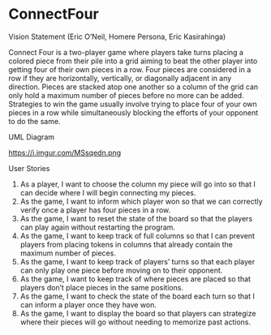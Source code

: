 # ConnectFour

Vision Statement (Eric O’Neil, Homere Persona, Eric Kasirahinga)

Connect Four is a two-player game where players take turns placing a colored piece from their pile into a grid aiming to beat the other player into getting four of their own pieces in a row. Four pieces are considered in a row if they are horizontally, vertically, or diagonally adjacent in any direction. Pieces are stacked atop one another so a column of the grid can only hold a maximum number of pieces before no more can be added. Strategies to win the game usually involve trying to place four of your own pieces in a row while simultaneously blocking the efforts of your opponent to do the same.

UML Diagram

https://i.imgur.com/MSsqedn.png

User Stories

1.	As a player, I want to choose the column my piece will go into so that I can decide where I will begin connecting my pieces.
2.	As the game, I want to inform which player won so that we can correctly verify once a player has four pieces in a row.
3.	As the game, I want to reset the state of the board so that the players can play again without restarting the program.
4.	As the game, I want to keep track of full columns so that I can prevent players from placing tokens in columns that already contain the maximum number of pieces.
5.	As the game, I want to keep track of players’ turns so that each player can only play one piece before moving on to their opponent.
6.	As the game, I want to keep track of where pieces are placed so that players don’t place pieces in the same positions.
7.	As the game, I want to check the state of the board each turn so that I can inform a player once they have won.
8.	As the game, I want to display the board so that players can strategize where their pieces will go without needing to memorize past actions.
